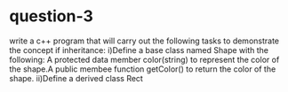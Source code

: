 # question-3
write a c++ program that will carry out the following tasks to demonstrate the concept if inheritance: i)Define a base class named Shape with the following: A protected data member color(string) to represent the color of the shape.A public membee function getColor() to return the color of the shape. ii)Define a derived class Rect
